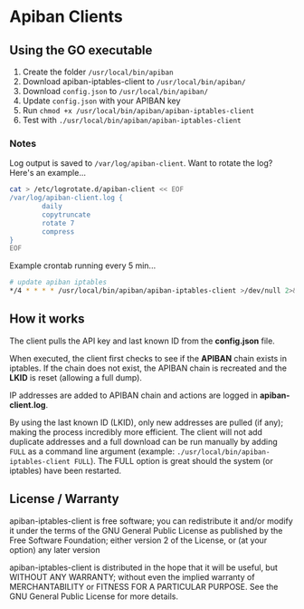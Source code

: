 # Apiban Clients #

## Using the GO executable ##

1. Create the folder `/usr/local/bin/apiban`
2. Download apiban-iptables-client to `/usr/local/bin/apiban/`
3. Download `config.json` to `/usr/local/bin/apiban/`
4. Update `config.json` with your APIBAN key
5. Run `chmod +x /usr/local/bin/apiban/apiban-iptables-client`
6. Test with `./usr/local/bin/apiban/apiban-iptables-client`

### Notes ###

Log output is saved to `/var/log/apiban-client`. Want to rotate the log? Here's an example...

```bash
cat > /etc/logrotate.d/apiban-client << EOF
/var/log/apiban-client.log {
        daily
        copytruncate
        rotate 7
        compress
}
EOF
```

Example crontab running every 5 min...

```bash
# update apiban iptables
*/4 * * * * /usr/local/bin/apiban/apiban-iptables-client >/dev/null 2>&1
```

## How it works ##

The client pulls the API key and last known ID from the **config.json** file.

When executed, the client first checks to see if the **APIBAN** chain exists in iptables. If the chain does not exist, the APIBAN chain is recreated and the **LKID** is reset (allowing a full dump).

IP addresses are added to APIBAN chain and actions are logged in **apiban-client.log**.

By using the last known ID (LKID), only new addresses are pulled (if any); making the process incredibly more efficient. The client will not add duplicate addresses and a full download can be run manually by adding `FULL` as a command line argument (example: `./usr/local/bin/apiban-iptables-client FULL`). The FULL option is great should the system (or iptables) have been restarted.

## License / Warranty ##

apiban-iptables-client is free software; you can redistribute it and/or modify it under the terms of the GNU General Public License as published by the Free Software Foundation; either version 2 of the License, or (at your option) any later version

apiban-iptables-client is distributed in the hope that it will be useful, but WITHOUT ANY WARRANTY; without even the implied warranty of MERCHANTABILITY or FITNESS FOR A PARTICULAR PURPOSE. See the GNU General Public License for more details.
